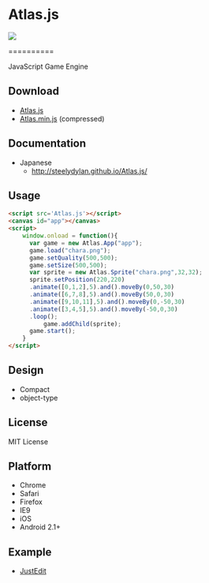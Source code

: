 Atlas.js
==========

<img src="https://raw.github.com/steelydylan/Atlas.js/master/logo.png"></img>

==========

JavaScript Game Engine


Download
--------

- [Atlas.js](https://raw.github.com/steelydylan/Atlas.js/master/Atlas.js)
- [Atlas.min.js](https://raw.github.com/steelydylan/Atlas.js/master/Atlas.min.js) (compressed)


Documentation
-------------

- Japanese
    - <http://steelydylan.github.io/Atlas.js/>

Usage
-----
```html
<script src='Atlas.js'></script>
<canvas id="app"></canvas>
<script>
    window.onload = function(){
      var game = new Atlas.App("app"); 
      game.load("chara.png");
      game.setQuality(500,500);
      game.setSize(500,500);
      var sprite = new Atlas.Sprite("chara.png",32,32);
      sprite.setPosition(220,220)
      .animate([0,1,2],5).and().moveBy(0,50,30)
      .animate([6,7,8],5).and().moveBy(50,0,30)
      .animate([9,10,11],5).and().moveBy(0,-50,30)
      .animate([3,4,5],5).and().moveBy(-50,0,30)
      .loop();
		  game.addChild(sprite);
      game.start();
    }
</script>
```


Design
------

- Compact
- object-type

## License
MIT License

Platform
--------

- Chrome
- Safari
- Firefox
- IE9 
- iOS
- Android 2.1+



Example
-----
- [JustEdit](http://jsdo.it/steelydylan/o5nG)



